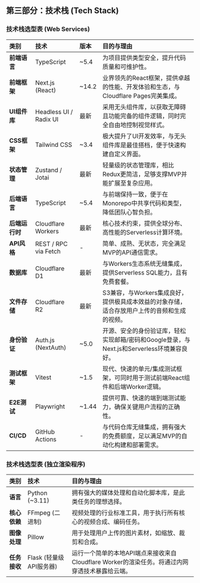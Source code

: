 ## **第三部分：技术栈 (Tech Stack)**

### **技术栈选型表 (Web Services)**

| 类别        | 技术                     | 版本     | 目的与理由                                                     |
|:--------- |:---------------------- |:------ |:--------------------------------------------------------- |
| **前端语言**  | TypeScript             | \~5.4  | 为项目提供类型安全，提升代码质量和可维护性。                                    |
| **前端框架**  | Next.js (React)        | \~14.2 | 业界领先的React框架，提供卓越的性能、开发体验和生态，与Cloudflare Pages完美集成。       |
| **UI组件库** | Headless UI / Radix UI | 最新     | 采用无头组件库，以获取无障碍且功能完备的组件逻辑，同时完全自由地控制视觉样式。                   |
| **CSS框架** | Tailwind CSS           | \~3.4  | 极大提升了UI开发效率，与无头组件库是最佳搭档，便于快速构建自定义界面。                      |
| **状态管理**  | Zustand / Jotai        | 最新     | 轻量级的状态管理库，相比Redux更简洁，足够支撑MVP并能扩展至复杂应用。                    |
| **后端语言**  | TypeScript             | \~5.4  | 与前端保持一致，便于在Monorepo中共享代码和类型，降低团队心智负担。                     |
| **后端运行时** | Cloudflare Workers     | 最新     | 核心技术约束，提供全球分布、高性能的Serverless计算环境。                         |
| **API风格** | REST / RPC via Fetch   | -      | 简单、成熟、无状态，完全满足MVP的API通信需求。                                |
| **数据库**   | Cloudflare D1          | 最新     | 与Workers生态系统无缝集成，提供Serverless SQL能力，且有免费套餐。               |
| **文件存储**  | Cloudflare R2          | 最新     | S3兼容，与Workers集成良好，提供极具成本效益的对象存储，适合存放用户上传的音频和生成的视频。        |
| **身份验证**  | Auth.js (NextAuth)     | \~5.0  | 开源、安全的身份验证库，轻松实现邮箱/密码和Google登录，与Next.js和Serverless环境兼容良好。 |
| **测试框架**  | Vitest                 | \~1.5  | 现代、快速的单元/集成测试框架，可同时用于测试前端React组件和后端Worker逻辑。              |
| **E2E测试** | Playwright             | \~1.44 | 提供可靠、快速的端到端测试能力，确保关键用户流程的正确性。                             |
| **CI/CD** | GitHub Actions         | -      | 与代码仓库无缝集成，拥有强大的免费额度，足以满足MVP的自动化构建和部署需求。                   |

### **技术栈选型表 (独立渲染程序)**

| 类别       | 技术                | 目的与理由                                                     |
|:-------- |:----------------- |:--------------------------------------------------------- |
| **语言**   | Python (\~3.11)   | 拥有强大的媒体处理和自动化脚本库，是此类任务的理想选择。                              |
| **核心依赖** | FFmpeg (二进制)      | 视频处理的行业标准工具，用于执行所有核心的视频合成、编码任务。                           |
| **图像处理** | Pillow            | 用于处理用户上传的图片素材，如缩放、裁剪和合成。                                  |
| **任务接收** | Flask (轻量级API服务器) | 运行一个简单的本地API端点来接收来自Cloudflare Worker的渲染任务。将通过内网穿透技术暴露给云端。 |